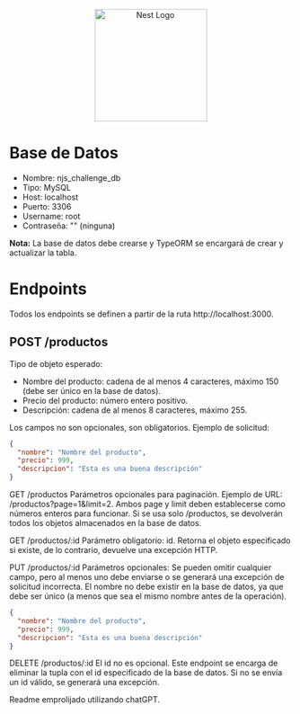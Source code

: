 <p align="center">
  <a href="http://nestjs.com/" target="blank"><img src="https://nestjs.com/img/logo-small.svg" width="200" alt="Nest Logo" /></a>
</p>

# Base de Datos

- Nombre: njs_challenge_db
- Tipo: MySQL
- Host: localhost
- Puerto: 3306
- Username: root
- Contraseña: "" (ninguna)

**Nota:** La base de datos debe crearse y TypeORM se encargará de crear y actualizar la tabla.

# Endpoints

Todos los endpoints se definen a partir de la ruta http://localhost:3000.

## POST /productos

Tipo de objeto esperado:

- Nombre del producto: cadena de al menos 4 caracteres, máximo 150 (debe ser único en la base de datos).
- Precio del producto: número entero positivo.
- Descripción: cadena de al menos 8 caracteres, máximo 255.

Los campos no son opcionales, son obligatorios. Ejemplo de solicitud:

```json
{
  "nombre": "Nombre del producto",
  "precio": 999,
  "descripcion": "Esta es una buena descripción"
}
```
GET /productos
Parámetros opcionales para paginación. Ejemplo de URL: /productos?page=1&limit=2. Ambos page y limit deben establecerse como números enteros para funcionar. Si se usa solo /productos, se devolverán todos los objetos almacenados en la base de datos.

GET /productos/:id
Parámetro obligatorio: id. Retorna el objeto especificado si existe, de lo contrario, devuelve una excepción HTTP.

PUT /productos/:id
Parámetros opcionales: Se pueden omitir cualquier campo, pero al menos uno debe enviarse o se generará una excepción de solicitud incorrecta. El nombre no debe existir en la base de datos, ya que debe ser único (a menos que sea el mismo nombre antes de la operación).
```json
{
  "nombre": "Nombre del producto",
  "precio": 999,
  "descripcion": "Esta es una buena descripción"
}
```

DELETE /productos/:id
El id no es opcional. Este endpoint se encarga de eliminar la tupla con el id especificado de la base de datos. Si no se envía un id válido, se generará una excepción.

Readme emprolijado utilizando chatGPT.